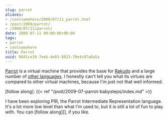 ```yaml
---
slug: parrot
aliases:
- /coolnamehere/2009/07/11_parrot.html
- /post/2009/parrot/
- /2009/07/11/parrot/
date: 2009-07-11 00:00:00+00:00
tags:
- parrot
- coolnamehere
title: Parrot
uuid: 0841ce19-7eeb-4e03-8823-70e4c07a8a5a
---
```

[Parrot](http://parrot.org) is a virtual machine that provides the base for [Rakudo](http://rakudo.org)
and a large number of [other languages](http://www.parrot.org/languages). I honestly can't tell
you what its virtues are compared to other virtual machines, because I'm just not that well informed.

[follow along]: {{< ref "/post/2009-07-parrot-babysteps/index.md" >}}

I have been exploring PIR, the Parrot Intermediate Representation language. It's a lot more low
level than what I'm used to, but it is still a lot of fun to play with. You can [follow along][],
if you like.